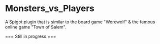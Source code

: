 # Monsters_vs_Players

A Spigot plugin that is similar to the board game "Werewolf" & the famous online game "Town of Salem".

=== Still in progress ===
